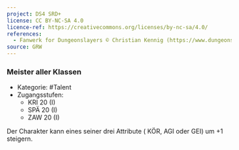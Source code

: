 ```yaml
---
project: DS4 SRD+
license: CC BY-NC-SA 4.0
licence-ref: https://creativecommons.org/licenses/by-nc-sa/4.0/
references: 
  - Fanwerk for Dungeonslayers © Christian Kennig (https://www.dungeonslayers.net/)
source: GRW
---
```


### Meister aller Klassen

- Kategorie: #Talent
- Zugangsstufen:
  - KRI 20 (I)
  - SPÄ 20 (I)
  - ZAW 20 (I)

Der Charakter kann eines seiner drei Attribute ( KÖR, AGI oder GEI) um +1 steigern.

